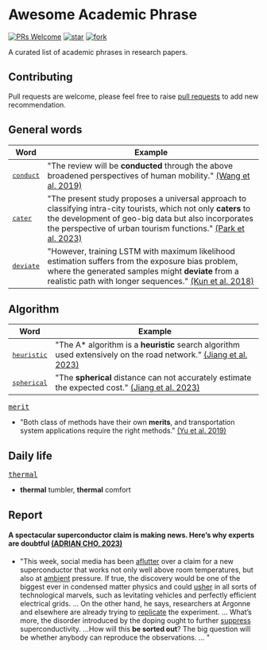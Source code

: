 # Awesome Academic Phrase
[![PRs Welcome](https://img.shields.io/badge/PRs-welcome-brightgreen.svg?style=flat-square)](http://makeapullrequest.com)
[![star](https://img.shields.io/github/stars/nehSgnaiL/awesome-academic-phrase)](https://github.com/nehSgnaiL/awesome-academic-phrase/stargazers)
[![fork](https://img.shields.io/github/forks/nehSgnaiL/awesome-academic-phrase)](https://github.com/nehSgnaiL/awesome-academic-phrase/network/members) 

A curated list of academic phrases in research papers.

## Contributing
Pull requests are welcome, please feel free to raise [pull requests](https://github.com/nehSgnaiL/awesome-academic-phrase/pulls) to add new recommendation.


## General words
| Word                                                                              | Example                                                                                                                                                                                                                                                                                  |
|-----------------------------------------------------------------------------------|------------------------------------------------------------------------------------------------------------------------------------------------------------------------------------------------------------------------------------------------------------------------------------------|
| [<kbd>conduct</kbd>](https://dictionary.cambridge.org/dictionary/english/conduct) | "The review will be **conducted** through the above broadened perspectives of human mobility." [(Wang et al. 2019)](https://doi.org/10.1016/j.cities.2022.103939)                                                                                                                        |
| [<kbd>cater</kbd>](https://dictionary.cambridge.org/dictionary/english/cater)     | "The present study proposes a universal approach to classifying intra-city tourists, which not only **caters** to the development of geo-big data but also incorporates the perspective of urban tourism functions." [(Park et al. 2023)](https://doi.org/10.1016/j.tourman.2022.104718) |
| [<kbd>deviate</kbd>](https://dictionary.cambridge.org/dictionary/english/deviate) | "However, training LSTM with maximum likelihood estimation suffers from the exposure bias problem, where the generated samples might **deviate** from a realistic path with longer sequences." [(Kun et al. 2018)](https://doi.org/10.24963/ijcai.2018/530)                              |


## Algorithm
| Word                                                                                  | Example                                                                                                                                                       |
|---------------------------------------------------------------------------------------|---------------------------------------------------------------------------------------------------------------------------------------------------------------|
| [<kbd>heuristic</kbd>](https://dictionary.cambridge.org/dictionary/english/heuristic) | "The A* algorithm is a **heuristic** search algorithm used extensively on the road network." [(Jiang et al. 2023)](https://doi.org/10.48550/arXiv.2301.07103) |
| [<kbd>spherical</kbd>](https://dictionary.cambridge.org/dictionary/english/spherical) | "The **spherical** distance can not accurately estimate the expected cost." [(Jiang et al. 2023)](https://doi.org/10.48550/arXiv.2301.07103)                  |


[<kbd>merit</kbd>](https://dictionary.cambridge.org/dictionary/english/merit)
- "Both class of methods have their own **merits**, and transportation system applications require the right methods." [(Yu et al. 2019)](https://doi.org/10.1109/TITS.2019.2910560)


## Daily life
[<kbd>thermal</kbd>](https://dictionary.cambridge.org/dictionary/english/thermal)
- **thermal** tumbler, **thermal** comfort


## Report
#### A spectacular superconductor claim is making news. Here’s why experts are doubtful [(ADRIAN CHO, 2023)](https://doi.org/10.1126/science.adk0021)

- "This week, social media has been [aflutter](https://dictionary.cambridge.org/dictionary/english/aflutter) over a claim for a new superconductor that works not only well above room temperatures, but also at [ambient](https://dictionary.cambridge.org/dictionary/english/ambient) pressure.
If true, the discovery would be one of the biggest ever in condensed matter physics and could [usher](https://dictionary.cambridge.org/dictionary/english/usher) in all sorts of technological marvels, such as levitating vehicles and perfectly efficient electrical grids.
...
On the other hand, he says, researchers at Argonne and elsewhere are already trying to [replicate](https://dictionary.cambridge.org/dictionary/english/replicate) the experiment.
...
What’s more, the disorder introduced by the doping ought to further [suppress](https://dictionary.cambridge.org/dictionary/english/suppress) superconductivity.
...How will this **be sorted out**?
The big question will be whether anybody can reproduce the observations.
...
"